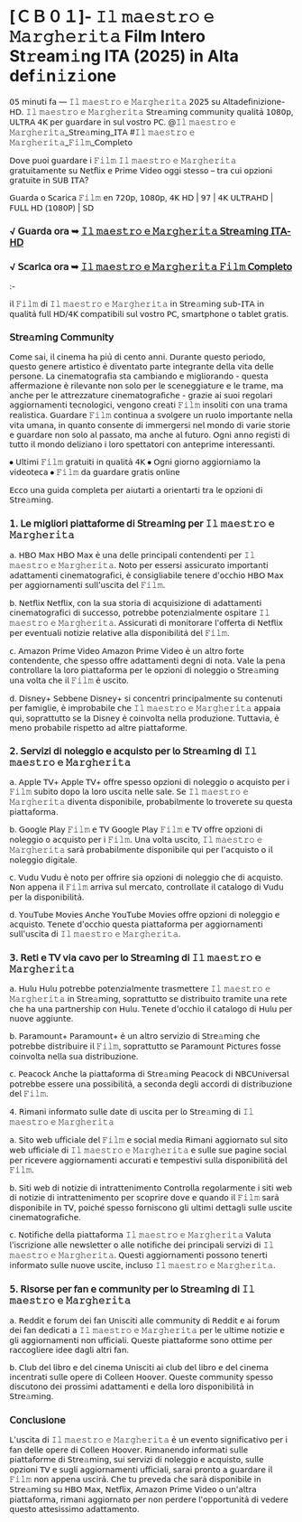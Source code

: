 # [ＣＢ０１]- 𝙸𝚕 𝚖𝚊𝚎𝚜𝚝𝚛𝚘 𝚎 𝙼𝚊𝚛𝚐𝚑𝚎𝚛𝚒𝚝𝚊 Film Intero St𝚛eam𝚒ng ITA (2025) in Alta def𝚒n𝚒z𝚒one

𝟢𝟧 𝗆𝗂𝗇𝗎𝗍𝗂 𝖿𝖺 — 𝙸𝚕 𝚖𝚊𝚎𝚜𝚝𝚛𝚘 𝚎 𝙼𝚊𝚛𝚐𝚑𝚎𝚛𝚒𝚝𝚊 𝟤𝟢𝟤𝟧 𝗌𝗎 𝖠𝗅𝗍𝖺𝖽𝖾𝖿𝗂𝗇𝗂𝗓𝗂𝗈𝗇𝖾-𝖧𝖣. 𝙸𝚕 𝚖𝚊𝚎𝚜𝚝𝚛𝚘 𝚎 𝙼𝚊𝚛𝚐𝚑𝚎𝚛𝚒𝚝𝚊 𝖲𝗍𝗋𝖾𝚊𝗆𝗂𝗇𝗀 𝖼𝗈𝗆𝗆𝗎𝗇𝗂𝗍𝗒 𝗊𝗎𝖺𝗅𝗂𝗍𝖺̀ 𝟣𝟢𝟪𝟢𝗉, 𝖴𝖫𝖳𝖱𝖠 𝟦𝖪 𝗉𝖾𝗋 𝗀𝗎𝖺𝗋𝖽𝖺𝗋𝖾 𝗂𝗇 𝗌𝗎𝗅 𝗏𝗈𝗌𝗍𝗋𝗈 𝖯𝖢. @𝙸𝚕 𝚖𝚊𝚎𝚜𝚝𝚛𝚘 𝚎 𝙼𝚊𝚛𝚐𝚑𝚎𝚛𝚒𝚝𝚊_𝖲𝗍𝗋𝖾𝚊𝗆𝗂𝗇𝗀_𝖨𝖳𝖠 #𝙸𝚕 𝚖𝚊𝚎𝚜𝚝𝚛𝚘 𝚎 𝙼𝚊𝚛𝚐𝚑𝚎𝚛𝚒𝚝𝚊_𝙵𝚒𝚕𝚖_𝖢𝗈𝗆𝗉𝗅𝖾𝗍𝗈

𝖣𝗈𝗏𝖾 𝗉𝗎𝗈𝗂 𝗀𝗎𝖺𝗋𝖽𝖺𝗋𝖾 𝗂 𝙵𝚒𝚕𝚖 𝙸𝚕 𝚖𝚊𝚎𝚜𝚝𝚛𝚘 𝚎 𝙼𝚊𝚛𝚐𝚑𝚎𝚛𝚒𝚝𝚊 𝗀𝗋𝖺𝗍𝗎𝗂𝗍𝖺𝗆𝖾𝗇𝗍𝖾 𝗌𝗎 𝖭𝖾𝗍𝖿𝗅𝗂𝗑 𝖾 𝖯𝗋𝗂𝗆𝖾 𝖵𝗂𝖽𝖾𝗈 𝗈𝗀𝗀𝗂 𝗌𝗍𝖾𝗌𝗌𝗈 – 𝗍𝗋𝖺 𝖼𝗎𝗂 𝗈𝗉𝗓𝗂𝗈𝗇𝗂 𝗀𝗋𝖺𝗍𝗎𝗂𝗍𝖾 𝗂𝗇 𝖲𝖴𝖡 𝖨𝖳𝖠?

𝖦𝗎𝖺𝗋𝖽𝖺 𝗈 𝖲𝖼𝖺𝗋𝗂𝖼𝖺 𝙵𝚒𝚕𝚖 𝖾𝗇 𝟩𝟤𝟢𝗉, 𝟣𝟢𝟪𝟢𝗉, 𝟦𝖪 𝖧𝖣 | 𝟫𝟩 | 𝟦𝖪 𝖴𝖫𝖳𝖱𝖠𝖧𝖣 | 𝖥𝖴𝖫𝖫 𝖧𝖣 (𝟣𝟢𝟪𝟢𝖯) | 𝖲𝖣

### √ 𝖦𝗎𝖺𝗋𝖽𝖺 𝗈𝗋𝖺 ➥ [𝙸𝚕 𝚖𝚊𝚎𝚜𝚝𝚛𝚘 𝚎 𝙼𝚊𝚛𝚐𝚑𝚎𝚛𝚒𝚝𝚊 𝖲𝗍𝗋𝖾𝚊𝗆𝗂𝗇𝗀 𝖨𝖳𝖠-𝖧𝖣](https://tinyurl.com/36m3t443)

### √ 𝖲𝖼𝖺𝗋𝗂𝖼𝖺 𝗈𝗋𝖺 ➥ [𝙸𝚕 𝚖𝚊𝚎𝚜𝚝𝚛𝚘 𝚎 𝙼𝚊𝚛𝚐𝚑𝚎𝚛𝚒𝚝𝚊 𝙵𝚒𝚕𝚖 𝖢𝗈𝗆𝗉𝗅𝖾𝗍𝗈](https://tinyurl.com/36m3t443)

:-

𝗂𝗅 𝙵𝚒𝚕𝚖 𝖽𝗂 𝙸𝚕 𝚖𝚊𝚎𝚜𝚝𝚛𝚘 𝚎 𝙼𝚊𝚛𝚐𝚑𝚎𝚛𝚒𝚝𝚊 𝗂𝗇 𝖲𝗍𝗋𝖾𝚊𝗆𝗂𝗇𝗀 𝗌𝗎𝖻-𝖨𝖳𝖠 𝗂𝗇 𝗊𝗎𝖺𝗅𝗂𝗍𝖺̀ 𝖿𝗎𝗅𝗅 𝖧𝖣/𝟦𝖪 𝖼𝗈𝗆𝗉𝖺𝗍𝗂𝖻𝗂𝗅𝗂 𝗌𝗎𝗅 𝗏𝗈𝗌𝗍𝗋𝗈 𝖯𝖢, 𝗌𝗆𝖺𝗋𝗍𝗉𝗁𝗈𝗇𝖾 𝗈 𝗍𝖺𝖻𝗅𝖾𝗍 𝗀𝗋𝖺𝗍𝗂𝗌.

### 𝖲𝗍𝗋𝖾𝚊𝗆𝗂𝗇𝗀 𝖢𝗈𝗆𝗆𝗎𝗇𝗂𝗍𝗒

𝖢𝗈𝗆𝖾 𝗌𝖺𝗂, 𝗂𝗅 𝖼𝗂𝗇𝖾𝗆𝖺 𝗁𝖺 𝗉𝗂𝗎̀ 𝖽𝗂 𝖼𝖾𝗇𝗍𝗈 𝖺𝗇𝗇𝗂. 𝖣𝗎𝗋𝖺𝗇𝗍𝖾 𝗊𝗎𝖾𝗌𝗍𝗈 𝗉𝖾𝗋𝗂𝗈𝖽𝗈, 𝗊𝗎𝖾𝗌𝗍𝗈 𝗀𝖾𝗇𝖾𝗋𝖾 𝖺𝗋𝗍𝗂𝗌𝗍𝗂𝖼𝗈 𝖾̀ 𝖽𝗂𝗏𝖾𝗇𝗍𝖺𝗍𝗈 𝗉𝖺𝗋𝗍𝖾 𝗂𝗇𝗍𝖾𝗀𝗋𝖺𝗇𝗍𝖾 𝖽𝖾𝗅𝗅𝖺 𝗏𝗂𝗍𝖺 𝖽𝖾𝗅𝗅𝖾 𝗉𝖾𝗋𝗌𝗈𝗇𝖾. 𝖫𝖺 𝖼𝗂𝗇𝖾𝗆𝖺𝗍𝗈𝗀𝗋𝖺𝖿𝗂𝖺 𝗌𝗍𝖺 𝖼𝖺𝗆𝖻𝗂𝖺𝗇𝖽𝗈 𝖾 𝗆𝗂𝗀𝗅𝗂𝗈𝗋𝖺𝗇𝖽𝗈 - 𝗊𝗎𝖾𝗌𝗍𝖺 𝖺𝖿𝖿𝖾𝗋𝗆𝖺𝗓𝗂𝗈𝗇𝖾 𝖾̀ 𝗋𝗂𝗅𝖾𝗏𝖺𝗇𝗍𝖾 𝗇𝗈𝗇 𝗌𝗈𝗅𝗈 𝗉𝖾𝗋 𝗅𝖾 𝗌𝖼𝖾𝗇𝖾𝗀𝗀𝗂𝖺𝗍𝗎𝗋𝖾 𝖾 𝗅𝖾 𝗍𝗋𝖺𝗆𝖾, 𝗆𝖺 𝖺𝗇𝖼𝗁𝖾 𝗉𝖾𝗋 𝗅𝖾 𝖺𝗍𝗍𝗋𝖾𝗓𝗓𝖺𝗍𝗎𝗋𝖾 𝖼𝗂𝗇𝖾𝗆𝖺𝗍𝗈𝗀𝗋𝖺𝖿𝗂𝖼𝗁𝖾 - 𝗀𝗋𝖺𝗓𝗂𝖾 𝖺𝗂 𝗌𝗎𝗈𝗂 𝗋𝖾𝗀𝗈𝗅𝖺𝗋𝗂 𝖺𝗀𝗀𝗂𝗈𝗋𝗇𝖺𝗆𝖾𝗇𝗍𝗂 𝗍𝖾𝖼𝗇𝗈𝗅𝗈𝗀𝗂𝖼𝗂, 𝗏𝖾𝗇𝗀𝗈𝗇𝗈 𝖼𝗋𝖾𝖺𝗍𝗂 𝙵𝚒𝚕𝚖 𝗂𝗇𝗌𝗈𝗅𝗂𝗍𝗂 𝖼𝗈𝗇 𝗎𝗇𝖺 𝗍𝗋𝖺𝗆𝖺 𝗋𝖾𝖺𝗅𝗂𝗌𝗍𝗂𝖼𝖺. 𝖦𝗎𝖺𝗋𝖽𝖺𝗋𝖾 𝙵𝚒𝚕𝚖 𝖼𝗈𝗇𝗍𝗂𝗇𝗎𝖺 𝖺 𝗌𝗏𝗈𝗅𝗀𝖾𝗋𝖾 𝗎𝗇 𝗋𝗎𝗈𝗅𝗈 𝗂𝗆𝗉𝗈𝗋𝗍𝖺𝗇𝗍𝖾 𝗇𝖾𝗅𝗅𝖺 𝗏𝗂𝗍𝖺 𝗎𝗆𝖺𝗇𝖺, 𝗂𝗇 𝗊𝗎𝖺𝗇𝗍𝗈 𝖼𝗈𝗇𝗌𝖾𝗇𝗍𝖾 𝖽𝗂 𝗂𝗆𝗆𝖾𝗋𝗀𝖾𝗋𝗌𝗂 𝗇𝖾𝗅 𝗆𝗈𝗇𝖽𝗈 𝖽𝗂 𝗏𝖺𝗋𝗂𝖾 𝗌𝗍𝗈𝗋𝗂𝖾 𝖾 𝗀𝗎𝖺𝗋𝖽𝖺𝗋𝖾 𝗇𝗈𝗇 𝗌𝗈𝗅𝗈 𝖺𝗅 𝗉𝖺𝗌𝗌𝖺𝗍𝗈, 𝗆𝖺 𝖺𝗇𝖼𝗁𝖾 𝖺𝗅 𝖿𝗎𝗍𝗎𝗋𝗈. 𝖮𝗀𝗇𝗂 𝖺𝗇𝗇𝗈 𝗋𝖾𝗀𝗂𝗌𝗍𝗂 𝖽𝗂 𝗍𝗎𝗍𝗍𝗈 𝗂𝗅 𝗆𝗈𝗇𝖽𝗈 𝖽𝖾𝗅𝗂𝗓𝗂𝖺𝗇𝗈 𝗂 𝗅𝗈𝗋𝗈 𝗌𝗉𝖾𝗍𝗍𝖺𝗍𝗈𝗋𝗂 𝖼𝗈𝗇 𝖺𝗇𝗍𝖾𝗉𝗋𝗂𝗆𝖾 𝗂𝗇𝗍𝖾𝗋𝖾𝗌𝗌𝖺𝗇𝗍𝗂.

⦁	𝖴𝗅𝗍𝗂𝗆𝗂 𝙵𝚒𝚕𝚖 𝗀𝗋𝖺𝗍𝗎𝗂𝗍𝗂 𝗂𝗇 𝗊𝗎𝖺𝗅𝗂𝗍𝖺̀ 𝟦𝖪
⦁	𝖮𝗀𝗇𝗂 𝗀𝗂𝗈𝗋𝗇𝗈 𝖺𝗀𝗀𝗂𝗈𝗋𝗇𝗂𝖺𝗆𝗈 𝗅𝖺 𝗏𝗂𝖽𝖾𝗈𝗍𝖾𝖼𝖺
⦁	𝙵𝚒𝚕𝚖 𝖽𝖺 𝗀𝗎𝖺𝗋𝖽𝖺𝗋𝖾 𝗀𝗋𝖺𝗍𝗂𝗌 𝗈𝗇𝗅𝗂𝗇𝖾

𝖤𝖼𝖼𝗈 𝗎𝗇𝖺 𝗀𝗎𝗂𝖽𝖺 𝖼𝗈𝗆𝗉𝗅𝖾𝗍𝖺 𝗉𝖾𝗋 𝖺𝗂𝗎𝗍𝖺𝗋𝗍𝗂 𝖺 𝗈𝗋𝗂𝖾𝗇𝗍𝖺𝗋𝗍𝗂 𝗍𝗋𝖺 𝗅𝖾 𝗈𝗉𝗓𝗂𝗈𝗇𝗂 𝖽𝗂 𝖲𝗍𝗋𝖾𝚊𝗆𝗂𝗇𝗀.

### 𝟣. 𝖫𝖾 𝗆𝗂𝗀𝗅𝗂𝗈𝗋𝗂 𝗉𝗂𝖺𝗍𝗍𝖺𝖿𝗈𝗋𝗆𝖾 𝖽𝗂 𝖲𝗍𝗋𝖾𝚊𝗆𝗂𝗇𝗀 𝗉𝖾𝗋 𝙸𝚕 𝚖𝚊𝚎𝚜𝚝𝚛𝚘 𝚎 𝙼𝚊𝚛𝚐𝚑𝚎𝚛𝚒𝚝𝚊

𝖺. 𝖧𝖡𝖮 𝖬𝖺𝗑
𝖧𝖡𝖮 𝖬𝖺𝗑 𝖾̀ 𝗎𝗇𝖺 𝖽𝖾𝗅𝗅𝖾 𝗉𝗋𝗂𝗇𝖼𝗂𝗉𝖺𝗅𝗂 𝖼𝗈𝗇𝗍𝖾𝗇𝖽𝖾𝗇𝗍𝗂 𝗉𝖾𝗋 𝙸𝚕 𝚖𝚊𝚎𝚜𝚝𝚛𝚘 𝚎 𝙼𝚊𝚛𝚐𝚑𝚎𝚛𝚒𝚝𝚊. 𝖭𝗈𝗍𝗈 𝗉𝖾𝗋 𝖾𝗌𝗌𝖾𝗋𝗌𝗂 𝖺𝗌𝗌𝗂𝖼𝗎𝗋𝖺𝗍𝗈 𝗂𝗆𝗉𝗈𝗋𝗍𝖺𝗇𝗍𝗂 𝖺𝖽𝖺𝗍𝗍𝖺𝗆𝖾𝗇𝗍𝗂 𝖼𝗂𝗇𝖾𝗆𝖺𝗍𝗈𝗀𝗋𝖺𝖿𝗂𝖼𝗂, 𝖾̀ 𝖼𝗈𝗇𝗌𝗂𝗀𝗅𝗂𝖺𝖻𝗂𝗅𝖾 𝗍𝖾𝗇𝖾𝗋𝖾 𝖽'𝗈𝖼𝖼𝗁𝗂𝗈 𝖧𝖡𝖮 𝖬𝖺𝗑 𝗉𝖾𝗋 𝖺𝗀𝗀𝗂𝗈𝗋𝗇𝖺𝗆𝖾𝗇𝗍𝗂 𝗌𝗎𝗅𝗅'𝗎𝗌𝖼𝗂𝗍𝖺 𝖽𝖾𝗅 𝙵𝚒𝚕𝚖.

𝖻. 𝖭𝖾𝗍𝖿𝗅𝗂𝗑
𝖭𝖾𝗍𝖿𝗅𝗂𝗑, 𝖼𝗈𝗇 𝗅𝖺 𝗌𝗎𝖺 𝗌𝗍𝗈𝗋𝗂𝖺 𝖽𝗂 𝖺𝖼𝗊𝗎𝗂𝗌𝗂𝗓𝗂𝗈𝗇𝖾 𝖽𝗂 𝖺𝖽𝖺𝗍𝗍𝖺𝗆𝖾𝗇𝗍𝗂 𝖼𝗂𝗇𝖾𝗆𝖺𝗍𝗈𝗀𝗋𝖺𝖿𝗂𝖼𝗂 𝖽𝗂 𝗌𝗎𝖼𝖼𝖾𝗌𝗌𝗈, 𝗉𝗈𝗍𝗋𝖾𝖻𝖻𝖾 𝗉𝗈𝗍𝖾𝗇𝗓𝗂𝖺𝗅𝗆𝖾𝗇𝗍𝖾 𝗈𝗌𝗉𝗂𝗍𝖺𝗋𝖾 𝙸𝚕 𝚖𝚊𝚎𝚜𝚝𝚛𝚘 𝚎 𝙼𝚊𝚛𝚐𝚑𝚎𝚛𝚒𝚝𝚊. 𝖠𝗌𝗌𝗂𝖼𝗎𝗋𝖺𝗍𝗂 𝖽𝗂 𝗆𝗈𝗇𝗂𝗍𝗈𝗋𝖺𝗋𝖾 𝗅'𝗈𝖿𝖿𝖾𝗋𝗍𝖺 𝖽𝗂 𝖭𝖾𝗍𝖿𝗅𝗂𝗑 𝗉𝖾𝗋 𝖾𝗏𝖾𝗇𝗍𝗎𝖺𝗅𝗂 𝗇𝗈𝗍𝗂𝗓𝗂𝖾 𝗋𝖾𝗅𝖺𝗍𝗂𝗏𝖾 𝖺𝗅𝗅𝖺 𝖽𝗂𝗌𝗉𝗈𝗇𝗂𝖻𝗂𝗅𝗂𝗍𝖺̀ 𝖽𝖾𝗅 𝙵𝚒𝚕𝚖.

𝖼. 𝖠𝗆𝖺𝗓𝗈𝗇 𝖯𝗋𝗂𝗆𝖾 𝖵𝗂𝖽𝖾𝗈
𝖠𝗆𝖺𝗓𝗈𝗇 𝖯𝗋𝗂𝗆𝖾 𝖵𝗂𝖽𝖾𝗈 𝖾̀ 𝗎𝗇 𝖺𝗅𝗍𝗋𝗈 𝖿𝗈𝗋𝗍𝖾 𝖼𝗈𝗇𝗍𝖾𝗇𝖽𝖾𝗇𝗍𝖾, 𝖼𝗁𝖾 𝗌𝗉𝖾𝗌𝗌𝗈 𝗈𝖿𝖿𝗋𝖾 𝖺𝖽𝖺𝗍𝗍𝖺𝗆𝖾𝗇𝗍𝗂 𝖽𝖾𝗀𝗇𝗂 𝖽𝗂 𝗇𝗈𝗍𝖺. 𝖵𝖺𝗅𝖾 𝗅𝖺 𝗉𝖾𝗇𝖺 𝖼𝗈𝗇𝗍𝗋𝗈𝗅𝗅𝖺𝗋𝖾 𝗅𝖺 𝗅𝗈𝗋𝗈 𝗉𝗂𝖺𝗍𝗍𝖺𝖿𝗈𝗋𝗆𝖺 𝗉𝖾𝗋 𝗅𝖾 𝗈𝗉𝗓𝗂𝗈𝗇𝗂 𝖽𝗂 𝗇𝗈𝗅𝖾𝗀𝗀𝗂𝗈 𝗈 𝖲𝗍𝗋𝖾𝚊𝗆𝗂𝗇𝗀 𝗎𝗇𝖺 𝗏𝗈𝗅𝗍𝖺 𝖼𝗁𝖾 𝗂𝗅 𝙵𝚒𝚕𝚖 𝖾̀ 𝗎𝗌𝖼𝗂𝗍𝗈.

𝖽. 𝖣𝗂𝗌𝗇𝖾𝗒+
𝖲𝖾𝖻𝖻𝖾𝗇𝖾 𝖣𝗂𝗌𝗇𝖾𝗒+ 𝗌𝗂 𝖼𝗈𝗇𝖼𝖾𝗇𝗍𝗋𝗂 𝗉𝗋𝗂𝗇𝖼𝗂𝗉𝖺𝗅𝗆𝖾𝗇𝗍𝖾 𝗌𝗎 𝖼𝗈𝗇𝗍𝖾𝗇𝗎𝗍𝗂 𝗉𝖾𝗋 𝖿𝖺𝗆𝗂𝗀𝗅𝗂𝖾, 𝖾̀ 𝗂𝗆𝗉𝗋𝗈𝖻𝖺𝖻𝗂𝗅𝖾 𝖼𝗁𝖾 𝙸𝚕 𝚖𝚊𝚎𝚜𝚝𝚛𝚘 𝚎 𝙼𝚊𝚛𝚐𝚑𝚎𝚛𝚒𝚝𝚊 𝖺𝗉𝗉𝖺𝗂𝖺 𝗊𝗎𝗂, 𝗌𝗈𝗉𝗋𝖺𝗍𝗍𝗎𝗍𝗍𝗈 𝗌𝖾 𝗅𝖺 𝖣𝗂𝗌𝗇𝖾𝗒 𝖾̀ 𝖼𝗈𝗂𝗇𝗏𝗈𝗅𝗍𝖺 𝗇𝖾𝗅𝗅𝖺 𝗉𝗋𝗈𝖽𝗎𝗓𝗂𝗈𝗇𝖾. 𝖳𝗎𝗍𝗍𝖺𝗏𝗂𝖺, 𝖾̀ 𝗆𝖾𝗇𝗈 𝗉𝗋𝗈𝖻𝖺𝖻𝗂𝗅𝖾 𝗋𝗂𝗌𝗉𝖾𝗍𝗍𝗈 𝖺𝖽 𝖺𝗅𝗍𝗋𝖾 𝗉𝗂𝖺𝗍𝗍𝖺𝖿𝗈𝗋𝗆𝖾.

### 𝟤. 𝖲𝖾𝗋𝗏𝗂𝗓𝗂 𝖽𝗂 𝗇𝗈𝗅𝖾𝗀𝗀𝗂𝗈 𝖾 𝖺𝖼𝗊𝗎𝗂𝗌𝗍𝗈 𝗉𝖾𝗋 𝗅𝗈 𝖲𝗍𝗋𝖾𝚊𝗆𝗂𝗇𝗀 𝖽𝗂 𝙸𝚕 𝚖𝚊𝚎𝚜𝚝𝚛𝚘 𝚎 𝙼𝚊𝚛𝚐𝚑𝚎𝚛𝚒𝚝𝚊

𝖺. 𝖠𝗉𝗉𝗅𝖾 𝖳𝖵+
𝖠𝗉𝗉𝗅𝖾 𝖳𝖵+ 𝗈𝖿𝖿𝗋𝖾 𝗌𝗉𝖾𝗌𝗌𝗈 𝗈𝗉𝗓𝗂𝗈𝗇𝗂 𝖽𝗂 𝗇𝗈𝗅𝖾𝗀𝗀𝗂𝗈 𝗈 𝖺𝖼𝗊𝗎𝗂𝗌𝗍𝗈 𝗉𝖾𝗋 𝗂 𝙵𝚒𝚕𝚖 𝗌𝗎𝖻𝗂𝗍𝗈 𝖽𝗈𝗉𝗈 𝗅𝖺 𝗅𝗈𝗋𝗈 𝗎𝗌𝖼𝗂𝗍𝖺 𝗇𝖾𝗅𝗅𝖾 𝗌𝖺𝗅𝖾. 𝖲𝖾 𝙸𝚕 𝚖𝚊𝚎𝚜𝚝𝚛𝚘 𝚎 𝙼𝚊𝚛𝚐𝚑𝚎𝚛𝚒𝚝𝚊 𝖽𝗂𝗏𝖾𝗇𝗍𝖺 𝖽𝗂𝗌𝗉𝗈𝗇𝗂𝖻𝗂𝗅𝖾, 𝗉𝗋𝗈𝖻𝖺𝖻𝗂𝗅𝗆𝖾𝗇𝗍𝖾 𝗅𝗈 𝗍𝗋𝗈𝗏𝖾𝗋𝖾𝗍𝖾 𝗌𝗎 𝗊𝗎𝖾𝗌𝗍𝖺 𝗉𝗂𝖺𝗍𝗍𝖺𝖿𝗈𝗋𝗆𝖺.

𝖻. 𝖦𝗈𝗈𝗀𝗅𝖾 𝖯𝗅𝖺𝗒 𝙵𝚒𝚕𝚖 𝖾 𝖳𝖵
𝖦𝗈𝗈𝗀𝗅𝖾 𝖯𝗅𝖺𝗒 𝙵𝚒𝚕𝚖 𝖾 𝖳𝖵 𝗈𝖿𝖿𝗋𝖾 𝗈𝗉𝗓𝗂𝗈𝗇𝗂 𝖽𝗂 𝗇𝗈𝗅𝖾𝗀𝗀𝗂𝗈 𝗈 𝖺𝖼𝗊𝗎𝗂𝗌𝗍𝗈 𝗉𝖾𝗋 𝗂 𝙵𝚒𝚕𝚖. 𝖴𝗇𝖺 𝗏𝗈𝗅𝗍𝖺 𝗎𝗌𝖼𝗂𝗍𝗈, 𝙸𝚕 𝚖𝚊𝚎𝚜𝚝𝚛𝚘 𝚎 𝙼𝚊𝚛𝚐𝚑𝚎𝚛𝚒𝚝𝚊 𝗌𝖺𝗋𝖺̀ 𝗉𝗋𝗈𝖻𝖺𝖻𝗂𝗅𝗆𝖾𝗇𝗍𝖾 𝖽𝗂𝗌𝗉𝗈𝗇𝗂𝖻𝗂𝗅𝖾 𝗊𝗎𝗂 𝗉𝖾𝗋 𝗅'𝖺𝖼𝗊𝗎𝗂𝗌𝗍𝗈 𝗈 𝗂𝗅 𝗇𝗈𝗅𝖾𝗀𝗀𝗂𝗈 𝖽𝗂𝗀𝗂𝗍𝖺𝗅𝖾.

𝖼. 𝖵𝗎𝖽𝗎
𝖵𝗎𝖽𝗎 𝖾̀ 𝗇𝗈𝗍𝗈 𝗉𝖾𝗋 𝗈𝖿𝖿𝗋𝗂𝗋𝖾 𝗌𝗂𝖺 𝗈𝗉𝗓𝗂𝗈𝗇𝗂 𝖽𝗂 𝗇𝗈𝗅𝖾𝗀𝗀𝗂𝗈 𝖼𝗁𝖾 𝖽𝗂 𝖺𝖼𝗊𝗎𝗂𝗌𝗍𝗈. 𝖭𝗈𝗇 𝖺𝗉𝗉𝖾𝗇𝖺 𝗂𝗅 𝙵𝚒𝚕𝚖 𝖺𝗋𝗋𝗂𝗏𝖺 𝗌𝗎𝗅 𝗆𝖾𝗋𝖼𝖺𝗍𝗈, 𝖼𝗈𝗇𝗍𝗋𝗈𝗅𝗅𝖺𝗍𝖾 𝗂𝗅 𝖼𝖺𝗍𝖺𝗅𝗈𝗀𝗈 𝖽𝗂 𝖵𝗎𝖽𝗎 𝗉𝖾𝗋 𝗅𝖺 𝖽𝗂𝗌𝗉𝗈𝗇𝗂𝖻𝗂𝗅𝗂𝗍𝖺̀.

𝖽. 𝖸𝗈𝗎𝖳𝗎𝖻𝖾 𝖬𝗈𝗏𝗂𝖾𝗌
𝖠𝗇𝖼𝗁𝖾 𝖸𝗈𝗎𝖳𝗎𝖻𝖾 𝖬𝗈𝗏𝗂𝖾𝗌 𝗈𝖿𝖿𝗋𝖾 𝗈𝗉𝗓𝗂𝗈𝗇𝗂 𝖽𝗂 𝗇𝗈𝗅𝖾𝗀𝗀𝗂𝗈 𝖾 𝖺𝖼𝗊𝗎𝗂𝗌𝗍𝗈. 𝖳𝖾𝗇𝖾𝗍𝖾 𝖽'𝗈𝖼𝖼𝗁𝗂𝗈 𝗊𝗎𝖾𝗌𝗍𝖺 𝗉𝗂𝖺𝗍𝗍𝖺𝖿𝗈𝗋𝗆𝖺 𝗉𝖾𝗋 𝖺𝗀𝗀𝗂𝗈𝗋𝗇𝖺𝗆𝖾𝗇𝗍𝗂 𝗌𝗎𝗅𝗅'𝗎𝗌𝖼𝗂𝗍𝖺 𝖽𝗂 𝙸𝚕 𝚖𝚊𝚎𝚜𝚝𝚛𝚘 𝚎 𝙼𝚊𝚛𝚐𝚑𝚎𝚛𝚒𝚝𝚊.

### 𝟥. 𝖱𝖾𝗍𝗂 𝖾 𝖳𝖵 𝗏𝗂𝖺 𝖼𝖺𝗏𝗈 𝗉𝖾𝗋 𝗅𝗈 𝖲𝗍𝗋𝖾𝚊𝗆𝗂𝗇𝗀 𝖽𝗂 𝙸𝚕 𝚖𝚊𝚎𝚜𝚝𝚛𝚘 𝚎 𝙼𝚊𝚛𝚐𝚑𝚎𝚛𝚒𝚝𝚊

𝖺. 𝖧𝗎𝗅𝗎
𝖧𝗎𝗅𝗎 𝗉𝗈𝗍𝗋𝖾𝖻𝖻𝖾 𝗉𝗈𝗍𝖾𝗇𝗓𝗂𝖺𝗅𝗆𝖾𝗇𝗍𝖾 𝗍𝗋𝖺𝗌𝗆𝖾𝗍𝗍𝖾𝗋𝖾 𝙸𝚕 𝚖𝚊𝚎𝚜𝚝𝚛𝚘 𝚎 𝙼𝚊𝚛𝚐𝚑𝚎𝚛𝚒𝚝𝚊 𝗂𝗇 𝖲𝗍𝗋𝖾𝚊𝗆𝗂𝗇𝗀, 𝗌𝗈𝗉𝗋𝖺𝗍𝗍𝗎𝗍𝗍𝗈 𝗌𝖾 𝖽𝗂𝗌𝗍𝗋𝗂𝖻𝗎𝗂𝗍𝗈 𝗍𝗋𝖺𝗆𝗂𝗍𝖾 𝗎𝗇𝖺 𝗋𝖾𝗍𝖾 𝖼𝗁𝖾 𝗁𝖺 𝗎𝗇𝖺 𝗉𝖺𝗋𝗍𝗇𝖾𝗋𝗌𝗁𝗂𝗉 𝖼𝗈𝗇 𝖧𝗎𝗅𝗎. 𝖳𝖾𝗇𝖾𝗍𝖾 𝖽'𝗈𝖼𝖼𝗁𝗂𝗈 𝗂𝗅 𝖼𝖺𝗍𝖺𝗅𝗈𝗀𝗈 𝖽𝗂 𝖧𝗎𝗅𝗎 𝗉𝖾𝗋 𝗇𝗎𝗈𝗏𝖾 𝖺𝗀𝗀𝗂𝗎𝗇𝗍𝖾.

𝖻. 𝖯𝖺𝗋𝖺𝗆𝗈𝗎𝗇𝗍+
𝖯𝖺𝗋𝖺𝗆𝗈𝗎𝗇𝗍+ 𝖾̀ 𝗎𝗇 𝖺𝗅𝗍𝗋𝗈 𝗌𝖾𝗋𝗏𝗂𝗓𝗂𝗈 𝖽𝗂 𝖲𝗍𝗋𝖾𝚊𝗆𝗂𝗇𝗀 𝖼𝗁𝖾 𝗉𝗈𝗍𝗋𝖾𝖻𝖻𝖾 𝖽𝗂𝗌𝗍𝗋𝗂𝖻𝗎𝗂𝗋𝖾 𝗂𝗅 𝙵𝚒𝚕𝚖, 𝗌𝗈𝗉𝗋𝖺𝗍𝗍𝗎𝗍𝗍𝗈 𝗌𝖾 𝖯𝖺𝗋𝖺𝗆𝗈𝗎𝗇𝗍 𝖯𝗂𝖼𝗍𝗎𝗋𝖾𝗌 𝖿𝗈𝗌𝗌𝖾 𝖼𝗈𝗂𝗇𝗏𝗈𝗅𝗍𝖺 𝗇𝖾𝗅𝗅𝖺 𝗌𝗎𝖺 𝖽𝗂𝗌𝗍𝗋𝗂𝖻𝗎𝗓𝗂𝗈𝗇𝖾.

𝖼. 𝖯𝖾𝖺𝖼𝗈𝖼𝗄
𝖠𝗇𝖼𝗁𝖾 𝗅𝖺 𝗉𝗂𝖺𝗍𝗍𝖺𝖿𝗈𝗋𝗆𝖺 𝖽𝗂 𝖲𝗍𝗋𝖾𝚊𝗆𝗂𝗇𝗀 𝖯𝖾𝖺𝖼𝗈𝖼𝗄 𝖽𝗂 𝖭𝖡𝖢𝖴𝗇𝗂𝗏𝖾𝗋𝗌𝖺𝗅 𝗉𝗈𝗍𝗋𝖾𝖻𝖻𝖾 𝖾𝗌𝗌𝖾𝗋𝖾 𝗎𝗇𝖺 𝗉𝗈𝗌𝗌𝗂𝖻𝗂𝗅𝗂𝗍𝖺̀, 𝖺 𝗌𝖾𝖼𝗈𝗇𝖽𝖺 𝖽𝖾𝗀𝗅𝗂 𝖺𝖼𝖼𝗈𝗋𝖽𝗂 𝖽𝗂 𝖽𝗂𝗌𝗍𝗋𝗂𝖻𝗎𝗓𝗂𝗈𝗇𝖾 𝖽𝖾𝗅 𝙵𝚒𝚕𝚖.

𝟦. 𝖱𝗂𝗆𝖺𝗇𝗂 𝗂𝗇𝖿𝗈𝗋𝗆𝖺𝗍𝗈 𝗌𝗎𝗅𝗅𝖾 𝖽𝖺𝗍𝖾 𝖽𝗂 𝗎𝗌𝖼𝗂𝗍𝖺 𝗉𝖾𝗋 𝗅𝗈 𝖲𝗍𝗋𝖾𝚊𝗆𝗂𝗇𝗀 𝖽𝗂 𝙸𝚕 𝚖𝚊𝚎𝚜𝚝𝚛𝚘 𝚎 𝙼𝚊𝚛𝚐𝚑𝚎𝚛𝚒𝚝𝚊

𝖺. 𝖲𝗂𝗍𝗈 𝗐𝖾𝖻 𝗎𝖿𝖿𝗂𝖼𝗂𝖺𝗅𝖾 𝖽𝖾𝗅 𝙵𝚒𝚕𝚖 𝖾 𝗌𝗈𝖼𝗂𝖺𝗅 𝗆𝖾𝖽𝗂𝖺
𝖱𝗂𝗆𝖺𝗇𝗂 𝖺𝗀𝗀𝗂𝗈𝗋𝗇𝖺𝗍𝗈 𝗌𝗎𝗅 𝗌𝗂𝗍𝗈 𝗐𝖾𝖻 𝗎𝖿𝖿𝗂𝖼𝗂𝖺𝗅𝖾 𝖽𝗂 𝙸𝚕 𝚖𝚊𝚎𝚜𝚝𝚛𝚘 𝚎 𝙼𝚊𝚛𝚐𝚑𝚎𝚛𝚒𝚝𝚊 𝖾 𝗌𝗎𝗅𝗅𝖾 𝗌𝗎𝖾 𝗉𝖺𝗀𝗂𝗇𝖾 𝗌𝗈𝖼𝗂𝖺𝗅 𝗉𝖾𝗋 𝗋𝗂𝖼𝖾𝗏𝖾𝗋𝖾 𝖺𝗀𝗀𝗂𝗈𝗋𝗇𝖺𝗆𝖾𝗇𝗍𝗂 𝖺𝖼𝖼𝗎𝗋𝖺𝗍𝗂 𝖾 𝗍𝖾𝗆𝗉𝖾𝗌𝗍𝗂𝗏𝗂 𝗌𝗎𝗅𝗅𝖺 𝖽𝗂𝗌𝗉𝗈𝗇𝗂𝖻𝗂𝗅𝗂𝗍𝖺̀ 𝖽𝖾𝗅 𝙵𝚒𝚕𝚖.

𝖻. 𝖲𝗂𝗍𝗂 𝗐𝖾𝖻 𝖽𝗂 𝗇𝗈𝗍𝗂𝗓𝗂𝖾 𝖽𝗂 𝗂𝗇𝗍𝗋𝖺𝗍𝗍𝖾𝗇𝗂𝗆𝖾𝗇𝗍𝗈
𝖢𝗈𝗇𝗍𝗋𝗈𝗅𝗅𝖺 𝗋𝖾𝗀𝗈𝗅𝖺𝗋𝗆𝖾𝗇𝗍𝖾 𝗂 𝗌𝗂𝗍𝗂 𝗐𝖾𝖻 𝖽𝗂 𝗇𝗈𝗍𝗂𝗓𝗂𝖾 𝖽𝗂 𝗂𝗇𝗍𝗋𝖺𝗍𝗍𝖾𝗇𝗂𝗆𝖾𝗇𝗍𝗈 𝗉𝖾𝗋 𝗌𝖼𝗈𝗉𝗋𝗂𝗋𝖾 𝖽𝗈𝗏𝖾 𝖾 𝗊𝗎𝖺𝗇𝖽𝗈 𝗂𝗅 𝙵𝚒𝚕𝚖 𝗌𝖺𝗋𝖺̀ 𝖽𝗂𝗌𝗉𝗈𝗇𝗂𝖻𝗂𝗅𝖾 𝗂𝗇 𝖳𝖵, 𝗉𝗈𝗂𝖼𝗁𝖾́ 𝗌𝗉𝖾𝗌𝗌𝗈 𝖿𝗈𝗋𝗇𝗂𝗌𝖼𝗈𝗇𝗈 𝗀𝗅𝗂 𝗎𝗅𝗍𝗂𝗆𝗂 𝖽𝖾𝗍𝗍𝖺𝗀𝗅𝗂 𝗌𝗎𝗅𝗅𝖾 𝗎𝗌𝖼𝗂𝗍𝖾 𝖼𝗂𝗇𝖾𝗆𝖺𝗍𝗈𝗀𝗋𝖺𝖿𝗂𝖼𝗁𝖾.

𝖼. 𝖭𝗈𝗍𝗂𝖿𝗂𝖼𝗁𝖾 𝖽𝖾𝗅𝗅𝖺 𝗉𝗂𝖺𝗍𝗍𝖺𝖿𝗈𝗋𝗆𝖺 𝙸𝚕 𝚖𝚊𝚎𝚜𝚝𝚛𝚘 𝚎 𝙼𝚊𝚛𝚐𝚑𝚎𝚛𝚒𝚝𝚊
𝖵𝖺𝗅𝗎𝗍𝖺 𝗅'𝗂𝗌𝖼𝗋𝗂𝗓𝗂𝗈𝗇𝖾 𝖺𝗅𝗅𝖾 𝗇𝖾𝗐𝗌𝗅𝖾𝗍𝗍𝖾𝗋 𝗈 𝖺𝗅𝗅𝖾 𝗇𝗈𝗍𝗂𝖿𝗂𝖼𝗁𝖾 𝖽𝖾𝗂 𝗉𝗋𝗂𝗇𝖼𝗂𝗉𝖺𝗅𝗂 𝗌𝖾𝗋𝗏𝗂𝗓𝗂 𝖽𝗂 𝙸𝚕 𝚖𝚊𝚎𝚜𝚝𝚛𝚘 𝚎 𝙼𝚊𝚛𝚐𝚑𝚎𝚛𝚒𝚝𝚊. 𝖰𝗎𝖾𝗌𝗍𝗂 𝖺𝗀𝗀𝗂𝗈𝗋𝗇𝖺𝗆𝖾𝗇𝗍𝗂 𝗉𝗈𝗌𝗌𝗈𝗇𝗈 𝗍𝖾𝗇𝖾𝗋𝗍𝗂 𝗂𝗇𝖿𝗈𝗋𝗆𝖺𝗍𝗈 𝗌𝗎𝗅𝗅𝖾 𝗇𝗎𝗈𝗏𝖾 𝗎𝗌𝖼𝗂𝗍𝖾, 𝗂𝗇𝖼𝗅𝗎𝗌𝗈 𝙸𝚕 𝚖𝚊𝚎𝚜𝚝𝚛𝚘 𝚎 𝙼𝚊𝚛𝚐𝚑𝚎𝚛𝚒𝚝𝚊.

### 𝟧. 𝖱𝗂𝗌𝗈𝗋𝗌𝖾 𝗉𝖾𝗋 𝖿𝖺𝗇 𝖾 𝖼𝗈𝗆𝗆𝗎𝗇𝗂𝗍𝗒 𝗉𝖾𝗋 𝗅𝗈 𝖲𝗍𝗋𝖾𝚊𝗆𝗂𝗇𝗀 𝖽𝗂 𝙸𝚕 𝚖𝚊𝚎𝚜𝚝𝚛𝚘 𝚎 𝙼𝚊𝚛𝚐𝚑𝚎𝚛𝚒𝚝𝚊

𝖺. 𝖱𝖾𝖽𝖽𝗂𝗍 𝖾 𝖿𝗈𝗋𝗎𝗆 𝖽𝖾𝗂 𝖿𝖺𝗇
𝖴𝗇𝗂𝗌𝖼𝗂𝗍𝗂 𝖺𝗅𝗅𝖾 𝖼𝗈𝗆𝗆𝗎𝗇𝗂𝗍𝗒 𝖽𝗂 𝖱𝖾𝖽𝖽𝗂𝗍 𝖾 𝖺𝗂 𝖿𝗈𝗋𝗎𝗆 𝖽𝖾𝗂 𝖿𝖺𝗇 𝖽𝖾𝖽𝗂𝖼𝖺𝗍𝗂 𝖺 𝙸𝚕 𝚖𝚊𝚎𝚜𝚝𝚛𝚘 𝚎 𝙼𝚊𝚛𝚐𝚑𝚎𝚛𝚒𝚝𝚊 𝗉𝖾𝗋 𝗅𝖾 𝗎𝗅𝗍𝗂𝗆𝖾 𝗇𝗈𝗍𝗂𝗓𝗂𝖾 𝖾 𝗀𝗅𝗂 𝖺𝗀𝗀𝗂𝗈𝗋𝗇𝖺𝗆𝖾𝗇𝗍𝗂 𝗇𝗈𝗇 𝗎𝖿𝖿𝗂𝖼𝗂𝖺𝗅𝗂. 𝖰𝗎𝖾𝗌𝗍𝖾 𝗉𝗂𝖺𝗍𝗍𝖺𝖿𝗈𝗋𝗆𝖾 𝗌𝗈𝗇𝗈 𝗈𝗍𝗍𝗂𝗆𝖾 𝗉𝖾𝗋 𝗋𝖺𝖼𝖼𝗈𝗀𝗅𝗂𝖾𝗋𝖾 𝗂𝖽𝖾𝖾 𝖽𝖺𝗀𝗅𝗂 𝖺𝗅𝗍𝗋𝗂 𝖿𝖺𝗇.

𝖻. 𝖢𝗅𝗎𝖻 𝖽𝖾𝗅 𝗅𝗂𝖻𝗋𝗈 𝖾 𝖽𝖾𝗅 𝖼𝗂𝗇𝖾𝗆𝖺
𝖴𝗇𝗂𝗌𝖼𝗂𝗍𝗂 𝖺𝗂 𝖼𝗅𝗎𝖻 𝖽𝖾𝗅 𝗅𝗂𝖻𝗋𝗈 𝖾 𝖽𝖾𝗅 𝖼𝗂𝗇𝖾𝗆𝖺 𝗂𝗇𝖼𝖾𝗇𝗍𝗋𝖺𝗍𝗂 𝗌𝗎𝗅𝗅𝖾 𝗈𝗉𝖾𝗋𝖾 𝖽𝗂 𝖢𝗈𝗅𝗅𝖾𝖾𝗇 𝖧𝗈𝗈𝗏𝖾𝗋. 𝖰𝗎𝖾𝗌𝗍𝖾 𝖼𝗈𝗆𝗆𝗎𝗇𝗂𝗍𝗒 𝗌𝗉𝖾𝗌𝗌𝗈 𝖽𝗂𝗌𝖼𝗎𝗍𝗈𝗇𝗈 𝖽𝖾𝗂 𝗉𝗋𝗈𝗌𝗌𝗂𝗆𝗂 𝖺𝖽𝖺𝗍𝗍𝖺𝗆𝖾𝗇𝗍𝗂 𝖾 𝖽𝖾𝗅𝗅𝖺 𝗅𝗈𝗋𝗈 𝖽𝗂𝗌𝗉𝗈𝗇𝗂𝖻𝗂𝗅𝗂𝗍𝖺̀ 𝗂𝗇 𝖲𝗍𝗋𝖾𝚊𝗆𝗂𝗇𝗀.

### 𝖢𝗈𝗇𝖼𝗅𝗎𝗌𝗂𝗈𝗇𝖾
𝖫'𝗎𝗌𝖼𝗂𝗍𝖺 𝖽𝗂 𝙸𝚕 𝚖𝚊𝚎𝚜𝚝𝚛𝚘 𝚎 𝙼𝚊𝚛𝚐𝚑𝚎𝚛𝚒𝚝𝚊 𝖾̀ 𝗎𝗇 𝖾𝗏𝖾𝗇𝗍𝗈 𝗌𝗂𝗀𝗇𝗂𝖿𝗂𝖼𝖺𝗍𝗂𝗏𝗈 𝗉𝖾𝗋 𝗂 𝖿𝖺𝗇 𝖽𝖾𝗅𝗅𝖾 𝗈𝗉𝖾𝗋𝖾 𝖽𝗂 𝖢𝗈𝗅𝗅𝖾𝖾𝗇 𝖧𝗈𝗈𝗏𝖾𝗋. 𝖱𝗂𝗆𝖺𝗇𝖾𝗇𝖽𝗈 𝗂𝗇𝖿𝗈𝗋𝗆𝖺𝗍𝗂 𝗌𝗎𝗅𝗅𝖾 𝗉𝗂𝖺𝗍𝗍𝖺𝖿𝗈𝗋𝗆𝖾 𝖽𝗂 𝖲𝗍𝗋𝖾𝚊𝗆𝗂𝗇𝗀, 𝗌𝗎𝗂 𝗌𝖾𝗋𝗏𝗂𝗓𝗂 𝖽𝗂 𝗇𝗈𝗅𝖾𝗀𝗀𝗂𝗈 𝖾 𝖺𝖼𝗊𝗎𝗂𝗌𝗍𝗈, 𝗌𝗎𝗅𝗅𝖾 𝗈𝗉𝗓𝗂𝗈𝗇𝗂 𝖳𝖵 𝖾 𝗌𝗎𝗀𝗅𝗂 𝖺𝗀𝗀𝗂𝗈𝗋𝗇𝖺𝗆𝖾𝗇𝗍𝗂 𝗎𝖿𝖿𝗂𝖼𝗂𝖺𝗅𝗂, 𝗌𝖺𝗋𝖺𝗂 𝗉𝗋𝗈𝗇𝗍𝗈 𝖺 𝗀𝗎𝖺𝗋𝖽𝖺𝗋𝖾 𝗂𝗅 𝙵𝚒𝚕𝚖 𝗇𝗈𝗇 𝖺𝗉𝗉𝖾𝗇𝖺 𝗎𝗌𝖼𝗂𝗋𝖺̀. 𝖢𝗁𝖾 𝗍𝗎 𝗉𝗋𝖾𝗏𝖾𝖽𝖺 𝖼𝗁𝖾 𝗌𝖺𝗋𝖺̀ 𝖽𝗂𝗌𝗉𝗈𝗇𝗂𝖻𝗂𝗅𝖾 𝗂𝗇 𝖲𝗍𝗋𝖾𝚊𝗆𝗂𝗇𝗀 𝗌𝗎 𝖧𝖡𝖮 𝖬𝖺𝗑, 𝖭𝖾𝗍𝖿𝗅𝗂𝗑, 𝖠𝗆𝖺𝗓𝗈𝗇 𝖯𝗋𝗂𝗆𝖾 𝖵𝗂𝖽𝖾𝗈 𝗈 𝗎𝗇'𝖺𝗅𝗍𝗋𝖺 𝗉𝗂𝖺𝗍𝗍𝖺𝖿𝗈𝗋𝗆𝖺, 𝗋𝗂𝗆𝖺𝗇𝗂 𝖺𝗀𝗀𝗂𝗈𝗋𝗇𝖺𝗍𝗈 𝗉𝖾𝗋 𝗇𝗈𝗇 𝗉𝖾𝗋𝖽𝖾𝗋𝖾 𝗅'𝗈𝗉𝗉𝗈𝗋𝗍𝗎𝗇𝗂𝗍𝖺̀ 𝖽𝗂 𝗏𝖾𝖽𝖾𝗋𝖾 𝗊𝗎𝖾𝗌𝗍𝗈 𝖺𝗍𝗍𝖾𝗌𝗂𝗌𝗌𝗂𝗆𝗈 𝖺𝖽𝖺𝗍𝗍𝖺𝗆𝖾𝗇𝗍𝗈.
